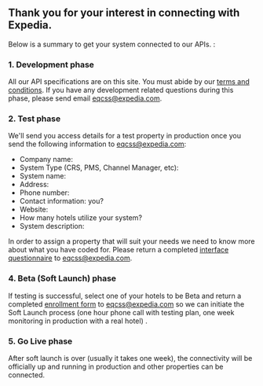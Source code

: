 ## Thank you for your interest in connecting with Expedia.  
 
      
Below is a summary to get your system connected to our APIs. :     
      
### 1. Development phase
All our API specifications are on this site.  You must abide by our [terms and conditions](terms.html). 
If you have any development related questions during this phase, please send email [eqcss@expedia.com](mailto:eqcss@expedia.com).     
          
### 2. Test phase   
We'll send you access details for a test property in production once you send the following information to [eqcss@expedia.com](mailto:eqcss@expedia.com):
     
* Company name:     
* System Type (CRS, PMS, Channel Manager, etc):     
* System name:     
* Address:     
* Phone number:     
* Contact information: you?     
* Website:     
* How many hotels utilize your system?     
* System description:         
 
In order to assign a property that will suit your needs we need to know more about what you have coded for. Please return a completed [interface questionnaire](tbd.docx) to [eqcss@expedia.com](mailto:eqcss@expedia.com).    
 
 
### 4. Beta (Soft Launch) phase  
If testing is successful, select one of your hotels to be Beta and return a completed [enrollment form](enrol.docx) to eqcss@expedia.com so we can initiate the Soft Launch process (one hour phone call with testing plan, one week monitoring in production with a real hotel)  .   
      
### 5. Go Live phase
After soft launch is over (usually it takes one week), the connectivity will be officially up and running in production and other properties can be connected.
